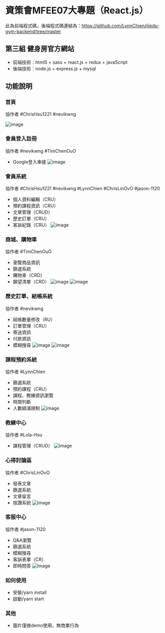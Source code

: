 # 資策會MFEE07大專題（React.js）
此為前端程式碼，後端程式碼連結為：https://github.com/LynnChien/iiiedu-gym-backend/tree/master

## 第三組 健身房官方網站
+ 前端技術：html5 + sass + react.js + redux + javaScript
+ 後端技術：node.js + express.js + mysql

## 功能說明
### 首頁
協作者 #ChrisHsu1221 #nevikwng

![image](https://github.com/LynnChien/iiiedu-gym-frontend/blob/master/public/readMeImg/首頁.png)

### 會員登入註冊
協作者 #nevikwng #TimChenOuO

+ Google登入串接
![image](https://github.com/LynnChien/iiiedu-gym-frontend/blob/master/public/readMeImg/會員登入註冊.png)

### 會員系統
協作者 #ChrisHsu1221 #nevikwng #LynnChien #ChrisLinOvO #jason-1120

+ 個人資料編輯（CRU）
+ 預約課程資訊（CRU）
+ 文章管理（CRUD）
+ 歷史訂單（CRU）
+ 客訴紀錄（CRU）
![image](https://github.com/LynnChien/iiiedu-gym-frontend/blob/master/public/readMeImg/會員中心.png)

### 商城、購物車
協作者 #TimChenOuO

+ 瀏覽商品資訊
+ 篩選系統
+ 購物車（CRD）
+ 願望清單（CRD）
![image](https://github.com/LynnChien/iiiedu-gym-frontend/blob/master/public/readMeImg/商城.png)
![image](https://github.com/LynnChien/iiiedu-gym-frontend/blob/master/public/readMeImg/購物車.png)

### 歷史訂單、結帳系統
協作者 #nevikwng

+ 結帳數量修改（RU）
+ 訂單管理（CRU）
+ 寄送資訊
+ 付款資訊
+ 模糊搜尋
![image](https://github.com/LynnChien/iiiedu-gym-frontend/blob/master/public/readMeImg/歷史訂單.png)
![image](https://github.com/LynnChien/iiiedu-gym-frontend/blob/master/public/readMeImg/結帳系統.png)

### 課程預約系統
協作者 #LynnChien

+ 篩選系統
+ 預約課程（CRU）
+ 課程、教練資訊瀏覽
+ 時間判斷
+ 人數額滿限制
![image](https://github.com/LynnChien/iiiedu-gym-frontend/blob/master/public/readMeImg/課程預約.png)

### 教練中心
協作者 #Lola-Hsu

+ 課程管理（CRUD）
![image](https://github.com/LynnChien/iiiedu-gym-frontend/blob/master/public/readMeImg/教練中心.png)

### 心得討論區
協作者 #ChrisLinOvO

+ 發表文章
+ 篩選系統
+ 文章留言
+ 按讚系統
![image](https://github.com/LynnChien/iiiedu-gym-frontend/blob/master/public/readMeImg/心得討論.png)

### 客服中心
協作者 #jason-1120

+ Q&A瀏覽
+ 篩選系統
+ 模糊搜尋
+ 客訴表單（CR）
+ 即時問答
![image](https://github.com/LynnChien/iiiedu-gym-frontend/blob/master/public/readMeImg/客服中心.png)

### 如何使用
+ 安裝/yarn install
+ 啟動/yarn start

### 其他
+ 圖片僅做demo使用，無商業行為
